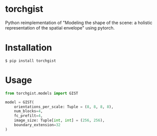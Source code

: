 # torchgist

Python reimplementation of "Modeling the shape of the scene: a holistic representation of the spatial envelope" using pytorch.

# Installation

```
$ pip install torchgist
```

# Usage

```python
from torchgist.models import GIST

model = GIST(
    orientations_per_scale: Tuple = (8, 8, 8, 8), 
    num_blocks=4, 
    fc_prefilt=4,
    image_size: Tuple[int, int] = (256, 256),
    boundary_extension=32
)
```